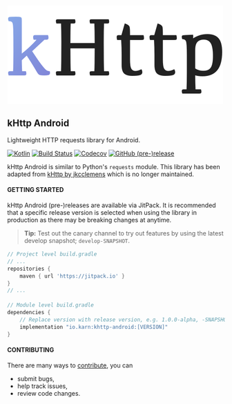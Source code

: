 ![kHttp](./docs/assets/khttp-android-logo.svg)

## kHttp Android
Lightweight HTTP requests library for Android.

[![Kotlin](https://img.shields.io/badge/Kotlin-1.3.11-blue.svg?style=flat-square)](http://kotlinlang.org)
[![Build Status](https://img.shields.io/travis/Karn/khttp-android.svg?style=flat-square)](https://travis-ci.org/Karn/khttp-android)
[![Codecov](https://img.shields.io/codecov/c/github/karn/khttp-android.svg?style=flat-square)](https://codecov.io/gh/Karn/khttp-android)
[![GitHub (pre-)release](https://img.shields.io/github/release/karn/khttp-android/all.svg?style=flat-square)
](./../../releases)

kHttp Android is similar to Python's `requests` module. This library has been adapted from [kHttp by jkcclemens](https://github.com/jkcclemens/khttp) which is no longer maintained.

#### GETTING STARTED
kHttp Android (pre-)releases are available via JitPack. It is recommended that  a specific release version is selected when using the library in production as there may be breaking changes at anytime.

> **Tip:** Test out the canary channel to try out features by using the latest develop snapshot; `develop-SNAPSHOT`.

```Groovy
// Project level build.gradle
// ...
repositories {
    maven { url 'https://jitpack.io' }
}
// ...

// Module level build.gradle
dependencies {
    // Replace version with release version, e.g. 1.0.0-alpha, -SNAPSHOT
    implementation "io.karn:khttp-android:[VERSION]"
}
```

#### CONTRIBUTING
There are many ways to [contribute](./.github/CONTRIBUTING.md), you can
- submit bugs,
- help track issues,
- review code changes.
